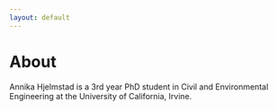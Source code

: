 ```yaml
---
layout: default
---
```

# About

Annika Hjelmstad is a 3rd year PhD student in Civil and Environmental Engineering at the University of California, Irvine. 